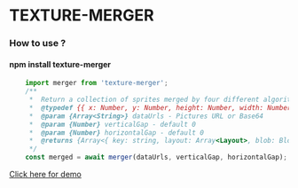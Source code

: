 # TEXTURE-MERGER

### How to use ?

#### npm install texture-merger
```javascript
    import merger from 'texture-merger';
    /**
     *  Return a collection of sprites merged by four different algorithms, (Max Side, Area, Width Priority, Height Priority)
     *  @typedef {{ x: Number, y: Number, height: Number, width: Number, image: HTMLImageElement }} Layout
     *  @param {Array<String>} dataUrls - Pictures URL or Base64
     *  @param {Number} verticalGap - default 0
     *  @param {Number} horizontalGap - default 0
     *  @returns {Array<{ key: string, layout: Array<Layout>, blob: Blob }>}
     */
    const merged = await merger(dataUrls, verticalGap, horizontalGap);
```

[Click here for demo](https://shiverzheng.github.io/texture-merger-test/dist/index.html)
